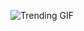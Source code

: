![Trending GIF](https://media0.giphy.com/media/v1.Y2lkPThiYjIxNzcyYnpqdTdoMmNwcmZxM2N6bHZ2dG04Z3J4dDNzdWMwM3J0ZG1ydnoxcyZlcD12MV9naWZzX3NlYXJjaCZjdD1n/MT5UUV1d4CXE2A37Dg/giphy.gif)
